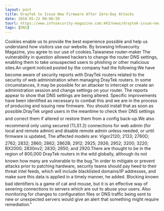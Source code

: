 ```yaml
---
layout: post
title: DrayTek to Issue New Firmware After Zero-Day Attacks
date: 2018-05-22 00:00:59
tourl: https://www.infosecurity-magazine.com:443/news/draytek-issue-new-firmware-after/
tags: [DNS]
---
```

Cookies enable us to provide the best experience possible and help us understand how visitors use our website. By browsing Infosecurity Magazine, you agree to our use of cookies.Taiwanese router-maker The vulnerability in question allowed hackers to change the router DNS settings, enabling them to take unsuspected users to phishing or other malicious sites.An urgent noticed posted by the company had the following:We have become aware of security reports with DrayTek routers related to the security of web administration when managing DrayTek routers. In some circumstances, it may be possible for an attacker to intercept or create an administration session and change settings on your router. The reports appear to show that DNS settings are being altered. Specific improvements have been identified as necessary to combat this and we are in the process of producing and issuing new firmware. You should install that as soon as possible.DrayTek urged users in the meantime to check their DNS settings and correct them if altered or restore them from a config back-up.We also recommend only using secured (TLS1.2) connections for web admin (for local and remote admin) and disable remote admin unless needed, or until firmware is updated, The affected models are: Vigor2120; 2133; 2760D; 2762; 2832; 2860; 2862; 2862B; 2912; 2925; 2926; 2952; 3200; 3220; BX2000; 2830nv2; 2830; 2850; and 2920.There are thought to be in the region of 800,000 DrayTek routers in the wild globally, although its not known how many are vulnerable to the bug."In order to mitigate or prevent attacks prior to patching hardware, security teams should pay heed to their threat intel feeds, which will include blacklisted domains/IP addresses, and make sure this data is applied in a timely manner, he added. Blocking known bad identifiers is a game of cat and mouse, but it is an effective way of severing connections to servers which are out to abuse your users. Also monitoring for changes to configuration files or DNS traffic being sent to new or unexpected servers would give an alert that something might require remediation."